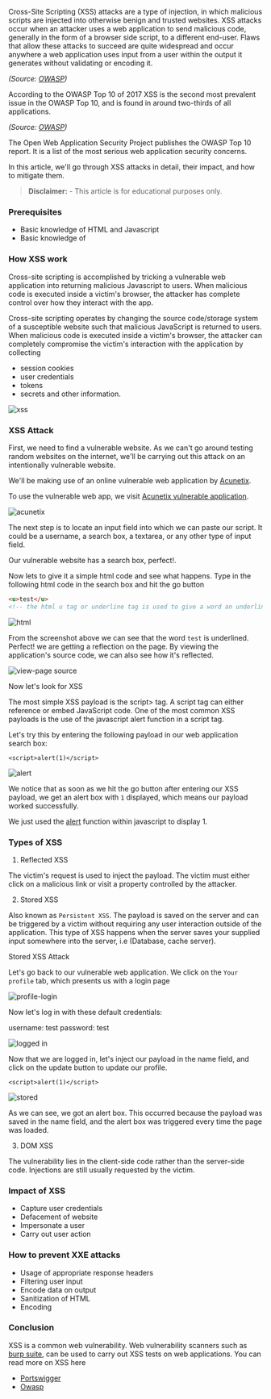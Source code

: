 Cross-Site Scripting (XSS) attacks are a type of injection, in which malicious scripts are injected into otherwise benign and trusted websites. XSS attacks occur when an attacker uses a web application to send malicious code, generally in the form of a browser side script, to a different end-user. Flaws that allow these attacks to succeed are quite widespread and occur anywhere a web application uses input from a user within the output it generates without validating or encoding it.

*(Source: [OWASP](https://owasp.org/www-community/attacks/xss/#))*

According to the OWASP Top 10 of 2017 XSS is the second most prevalent issue in the OWASP Top 10, and is found in around two-thirds of all applications.

*(Source: [OWASP](https://owasp.org/www-project-top-ten/2017/A7_2017-Cross-Site_Scripting_(XSS)))*

The Open Web Application Security Project publishes the OWASP Top 10 report. It is a list of the most serious web application security concerns.

In this article, we'll go through XSS attacks in detail, their impact, and how to mitigate them.

> **Disclaimer:** - This article is for educational purposes only.

### Prerequisites
- Basic knowledge of HTML and Javascript
- Basic knowledge of 

### How XSS work
Cross-site scripting is accomplished by tricking a vulnerable web application into returning malicious Javascript to users. When malicious code is executed inside a victim's browser, the attacker has complete control over how they interact with the app.

Cross-site scripting operates by changing the source code/storage system of a susceptible website such that malicious JavaScript is returned to users. When malicious code is executed inside a victim's browser, the attacker can completely compromise the victim's interaction with the application by collecting 
- session cookies 
- user credentials 
- tokens
- secrets
 and other information.

![xss](/engineering-education/understanding-cross-site-scripting-atacks/xss.png)

### XSS Attack
First, we need to find a vulnerable website. As we can't go around testing random websites on the internet, we'll be carrying out this attack on an intentionally vulnerable website.

We'll be making use of an online vulnerable web application by [Acunetix](https://acunetix.com).

To use the vulnerable web app, we visit [Acunetix vulnerable application](http://testphp.vulnweb.com/).

![acunetix](/engineering-education/understanding-cross-site-scripting-atacks/acunetix.png)

The next step is to locate an input field into which we can paste our script. It could be a username, a search box, a textarea, or any other type of input field.

Our vulnerable website has a search box, perfect!.

Now lets to give it a simple html code and see what happens. Type in the following html code in the search box and hit the go button

```html
<u>test</u>
<!-- the html u tag or underline tag is used to give a word an underline in html -->
```

![html](/engineering-education/understanding-cross-site-scripting-atacks/u.png)

From the screenshot above we can see that the word `test` is underlined. Perfect! we are getting a reflection on the page. By viewing the application's source code, we can also see how it's reflected.

![view-page source](/engineering-education/understanding-cross-site-scripting-atacks/test1.png)

Now let's look for XSS

The most simple XSS payload is the script> tag. A script tag can either reference or embed JavaScript code. One of the most common XSS payloads is the use of the javascript alert function in a script tag.

Let's try this by entering the following payload in our web application search box:

```
<script>alert(1)</script>
```

![alert](/engineering-education/understanding-cross-site-scripting-atacks/alert.png)

We notice that as soon as we hit the go button after entering our XSS payload, we get an alert box with `1` displayed, which means our payload worked successfully. 

We just used the [alert](https://www.w3schools.com/jsref/met_win_alert.asp) function within javascript to display 1.

### Types of XSS
1. Reflected XSS

The victim's request is used to inject the payload. The victim must either click on a malicious link or visit a property controlled by the attacker.

2. Stored XSS

Also known as `Persistent XSS`. The payload is saved on the server and can be triggered by a victim without requiring any user interaction outside of the application. This type of XSS happens when the server saves your supplied input somewhere into the server, i.e (Database, cache server).

Stored XSS Attack

Let's go back to our vulnerable web application. We click on the `Your profile` tab, which presents us with a login page

![profile-login](/engineering-education/understanding-cross-site-scripting-atacks/profile-login.png)

Now let's log in with these default credentials: 

username: test
password: test

![logged in](/engineering-education/understanding-cross-site-scripting-atacks/in.png)

Now that we are logged in, let's inject our payload in the name field, and click on the update button to update our profile.

```
<script>alert(1)</script>
```

![stored](/engineering-education/understanding-cross-site-scripting-atacks/stored.png)

As we can see, we got an alert box. This occurred because the payload was saved in the name field, and the alert box was triggered every time the page was loaded.

3. DOM XSS

The vulnerability lies in the client-side code rather than the server-side code. Injections are still usually requested by the victim.


### Impact of XSS

- Capture user credentials
- Defacement of website 
- Impersonate a user 
- Carry out user action 

### How to prevent XXE attacks

- Usage of appropriate response headers
- Filtering user input
- Encode data on output
- Sanitization of HTML
- Encoding

### Conclusion

XSS is a common web vulnerability. Web vulnerability scanners such as [burp suite](https://portswigger.net/burp), can be used to carry out XSS tests on web applications. You can read more on XSS here

- [Portswigger](https://portswigger.net/web-security/cross-site-scripting)
- [Owasp](https://owasp.org/www-community/attacks/xss/)